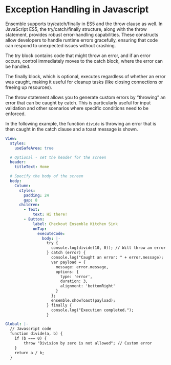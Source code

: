 # Exception Handling in Javascript

Ensemble supports try/catch/finally in ES5 and the throw clause as well. In JavaScript ES5, the try/catch/finally structure, along with the throw statement, provides robust error-handling capabilities. These constructs allow developers to handle runtime errors gracefully, ensuring that code can respond to unexpected issues without crashing. 

The try block contains code that might throw an error, and if an error occurs, control immediately moves to the catch block, where the error can be handled. 

The finally block, which is optional, executes regardless of whether an error was caught, making it useful for cleanup tasks (like closing connections or freeing up resources). 

The throw statement allows you to generate custom errors by “throwing” an error that can be caught by catch. This is particularly useful for input validation and other scenarios where specific conditions need to be enforced.

In the following example, the function `divide` is throwing an error that is then caught in the catch clause and a toast message is shown.

```yaml
View:
  styles:
    useSafeArea: true

  # Optional - set the header for the screen
  header:
    titleText: Home

  # Specify the body of the screen
  body:
    Column:
      styles:
        padding: 24
        gap: 8
      children:
        - Text:
            text: Hi there!
        - Button:
            label: Checkout Ensemble Kitchen Sink
            onTap:
              executeCode:
                body: |-
                  try {
                    console.log(divide(10, 0)); // Will throw an error
                  } catch (error) {
                    console.log("Caught an error: " + error.message);
                    var payload = {
                      message: error.message,
                      options: {
                        type: 'error',
                        duration: 3,
                        alignment: 'bottomRight'
                      }
                    };
                    ensemble.showToast(payload);
                  } finally {
                    console.log("Execution completed.");
                  }

Global: |-
  // Javascript code
  function divide(a, b) {
    if (b === 0) {
        throw "Division by zero is not allowed"; // Custom error
    }
    return a / b;
  } 

```

